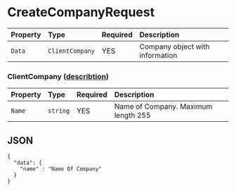 # CreateCompanyRequest


| Property  | Type            | Required | Description                         |
| :-------- | :-------------- | :------- | :---------------------------------- |
| `Data`    | `ClientCompany` | YES      | Company object with information     |


### ClientCompany ([describtion](./Entities/ClientCompany.md))

| Property  | Type           | Required | Description                         |
| :-------- | :------------- | :------- | :---------------------------------- |
| `Name`    | `string`       | YES      | Name of Company. Maximum length 255 |



## JSON

```
{
  "data": {
    "name" : "Name Of Company"
  }
}
```
